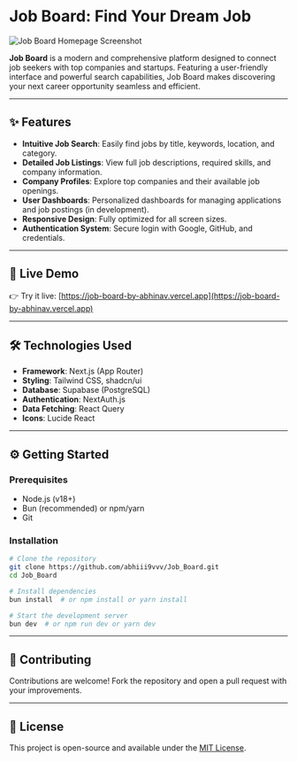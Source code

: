 # Job Board: Find Your Dream Job

![Job Board Homepage Screenshot](![image](https://github.com/user-attachments/assets/6a8e16cf-c9cf-4190-ab9b-39f4dd62d9f2)
)

**Job Board** is a modern and comprehensive platform designed to connect job seekers with top companies and startups. Featuring a user-friendly interface and powerful search capabilities, Job Board makes discovering your next career opportunity seamless and efficient.

---

## ✨ Features

- **Intuitive Job Search**: Easily find jobs by title, keywords, location, and category.
- **Detailed Job Listings**: View full job descriptions, required skills, and company information.
- **Company Profiles**: Explore top companies and their available job openings.
- **User Dashboards**: Personalized dashboards for managing applications and job postings (in development).
- **Responsive Design**: Fully optimized for all screen sizes.
- **Authentication System**: Secure login with Google, GitHub, and credentials.

---

## 🚀 Live Demo

👉 Try it live: [https://job-board-by-abhinav.vercel.app](https://job-board-by-abhinav.vercel.app)

---

## 🛠️ Technologies Used

- **Framework**: Next.js (App Router)
- **Styling**: Tailwind CSS, shadcn/ui
- **Database**: Supabase (PostgreSQL)
- **Authentication**: NextAuth.js
- **Data Fetching**: React Query
- **Icons**: Lucide React

---

## ⚙️ Getting Started

### Prerequisites

- Node.js (v18+)
- Bun (recommended) or npm/yarn
- Git

### Installation

```bash
# Clone the repository
git clone https://github.com/abhiii9vvv/Job_Board.git
cd Job_Board

# Install dependencies
bun install  # or npm install or yarn install

# Start the development server
bun dev  # or npm run dev or yarn dev
````

---

## 🤝 Contributing

Contributions are welcome! Fork the repository and open a pull request with your improvements.

---

## 📄 License

This project is open-source and available under the [MIT License](LICENSE).

```
